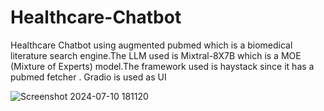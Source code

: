 # Healthcare-Chatbot
Healthcare Chatbot using augmented pubmed which is a biomedical literature search engine.The LLM used is Mixtral-8X7B which is a MOE (Mixture of Experts) model.The framework used is haystack since it has a pubmed fetcher . Gradio is used as UI

![Screenshot 2024-07-10 181120](https://github.com/sunithalv/MedicalQA_Haystack_Pubmed/assets/28974154/826eda2b-e34d-4c3b-8efe-8a58e25b215f)



